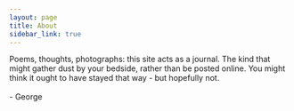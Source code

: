 ```yaml
---
layout: page
title: About
sidebar_link: true
---
```


<p class="message">
Poems, thoughts, photographs: this site acts as a journal. The kind that might gather dust by your bedside, rather than be posted online. You might think it ought to have stayed that way - but hopefully not. 
<br /><br />
- George
</p>
